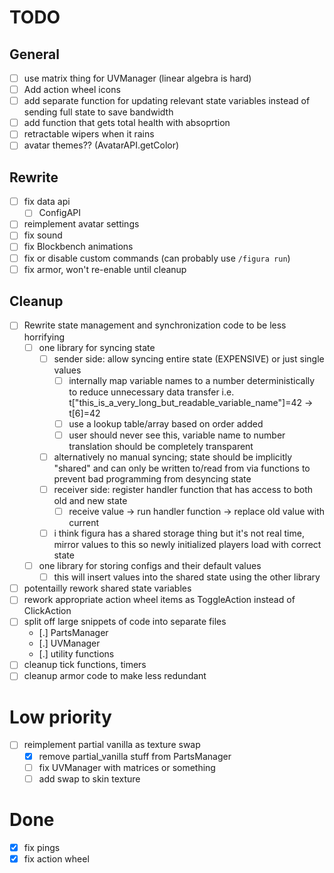 # TODO

## General
- [ ] use matrix thing for UVManager (linear algebra is hard)
- [ ] Add action wheel icons
- [ ] add separate function for updating relevant state variables instead of
	  sending full state to save bandwidth
- [ ] add function that gets total health with absoprtion
- [ ] retractable wipers when it rains
- [ ] avatar themes?? (AvatarAPI.getColor)

## Rewrite
- [ ] fix data api
	- [ ] ConfigAPI
- [ ] reimplement avatar settings
- [ ] fix sound
- [ ] fix Blockbench animations
- [ ] fix or disable custom commands (can probably use `/figura run`)
- [ ] fix armor, won't re-enable until cleanup

## Cleanup
- [ ] Rewrite state management and synchronization code to be less horrifying
	- [ ] one library for syncing state
		- [ ] sender side: allow syncing entire state (EXPENSIVE) or just
			  single values
			- [ ] internally map variable names to a number deterministically
				  to reduce unnecessary data transfer
				  i.e. t["this_is_a_very_long_but_readable_variable_name"]=42 ->
				  t[6]=42
			- [ ] use a lookup table/array based on order added
			- [ ] user should never see this, variable name to number
				  translation should be completely transparent
		- [ ] alternatively no manual syncing; state should be implicitly
			  "shared" and can only be written to/read from via functions to
			  prevent bad programming from desyncing state
		- [ ] receiver side: register handler function that has access to both
			  old and new state
			- [ ] receive value -> run handler function -> replace old value with current
		- [ ] i think figura has a shared storage thing but it's not real time,
			  mirror values to this so newly initialized players load with
			  correct state
	- [ ] one library for storing configs and their default values
		- [ ] this will insert values into the shared state using the other library
- [ ] potentailly rework shared state variables
- [ ] rework appropriate action wheel items as ToggleAction instead of ClickAction
- [ ] split off large snippets of code into separate files
	- [.] PartsManager
	- [.] UVManager
	- [.] utility functions
- [ ] cleanup tick functions, timers
- [ ] cleanup armor code to make less redundant

# Low priority
- [ ] reimplement partial vanilla as texture swap
	- [x] remove partial_vanilla stuff from PartsManager
	- [ ] fix UVManager with matrices or something
	- [ ] add swap to skin texture

# Done
- [x] fix pings
- [x] fix action wheel
